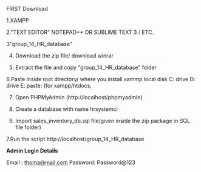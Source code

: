 FIRST Download

1.XAMPP

2."TEXT EDITOR" NOTEPAD++ OR SUBLIME TEXT 3 / ETC.

3"group_14_HR_database"

4. Download the zip file/ download winrar

5. Extract the file and copy "group_14_HR_database" folder

6.Paste inside root directory/ where you install xammp local disk C: drive D: drive E: paste: (for xampp/htdocs, 

7. Open PHPMyAdmin (http://localhost/phpmyadmin)

8. Create a database with name hrsystemci

6. Import sales_inventory_db.sql file(given inside the zip package in SQL file folder)

7.Run the script http://localhost/group_14_HR_database


**Admin Login Details** 

Email   : thoma@mail.com
Password: Password@123
